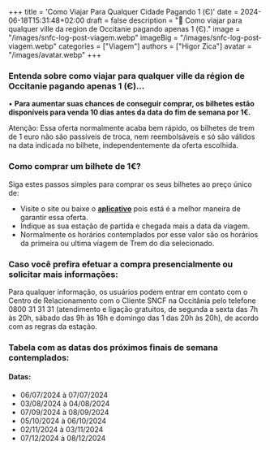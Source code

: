+++
title = 'Como Viajar Para Qualquer Cidade Pagando 1 (Є)'
date = 2024-06-18T15:31:48+02:00
draft = false
description = "🚃 Como viajar para qualquer ville da region de Occitanie pagando apenas 1 (Є)."
image = "/images/snfc-log-post-viagem.webp"
imageBig = "/images/snfc-log-post-viagem.webp"
categories = ["Viagem"]
authors = ["Higor Zica"]
avatar = "/images/avatar.webp"
+++


### Entenda sobre como viajar para qualquer ville da région de Occitanie pagando apenas 1 (Є)...

• **Para aumentar suas chances de conseguir comprar, os bilhetes estão disponíveis para venda 10 dias antes da data do fim de semana por 1€.**

Atenção: Essa oferta normalmente acaba bem rápido, os bilhetes de trem de 1 euro não são passíveis de troca, nem reembolsáveis e só são válidos na data indicada no bilhete, independentemente da oferta escolhida.

### **Como comprar um bilhete de 1€?**

Siga estes passos simples para comprar os seus bilhetes ao preço único de:

- Visite o site ou baixe o [**aplicativo**](https://www.ter.sncf.com/occitanie/tarifs-cartes/bons-plans/premier-week-end-un-euro) pois está é a melhor maneira de garantir essa oferta.
- Indique as sua estação de partida e chegada mais a data da viagem.
- Normalmente os horários contemplados por esse valor são os horários da primeira ou ultima viagem de Trem do dia selecionado.

### **Caso você prefira efetuar a compra presencialmente ou solicitar mais informações:**

Para qualquer informação, os usuários podem entrar em contato com o Centro de Relacionamento com o Cliente SNCF na Occitânia pelo telefone 0800 31 31 31 (atendimento e ligação gratuitos, de segunda a sexta das 7h às 20h, sábado das 9h às 16h e domingo das 1 das 20h às 20h), de acordo com as regras da estação.

### Tabela com as datas dos próximos finais de semana contemplados:

#### Datas:
- 06/07/2024 à 07/07/2024
- 03/08/2024 à 04/08/2024
- 07/09/2024 à 08/09/2024
- 05/10/2024 à 06/10/2024
- 02/11/2024 à 03/11/2024
- 07/12/2024 à 08/12/2024